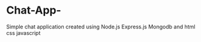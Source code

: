 # Chat-App-
Simple chat application created using Node.js Express.js Mongodb and html css javascript 
